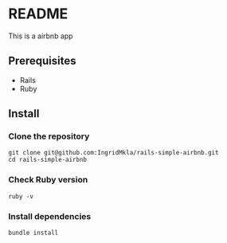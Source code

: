 # README

This is a airbnb app

## Prerequisites

- Rails
- Ruby

## Install

### Clone the repository

```shell
git clone git@github.com:IngridMkla/rails-simple-airbnb.git
cd rails-simple-airbnb
```

### Check Ruby version

```shell
ruby -v
```

### Install dependencies

```shell
bundle install
```

